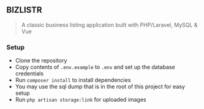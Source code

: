 ## BIZLISTR
> A classic business listing application built with PHP/Laravel, MySQL & Vue

### Setup
- Clone the repository
- Copy contents of `.env.example` to `.env` and set up the database credentials
- Run `composer install` to install dependencies
- You may use the sql dump that is in the root of this project for easy setup
- Run `php artisan storage:link` for uploaded images
